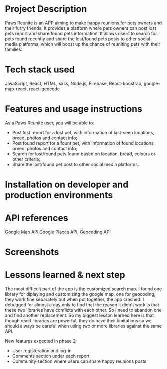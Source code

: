 # Project Description

Paws Reunite is an APP aiming to make happy reunions for pets owners and their furry friends. It provides a platform where pets owners can post lost pets report and share found pets information. It allows users to search for pets found recently and share the lost/found pets posts to other social media platforms, which will boost up the chance of reuniting pets with their families.

# Tech stack used

JavaScript, React, HTML, sass, Node.js, Firebase, React-boostrap, google-map-react, react-geocode

# Features and usage instructions

As a Paws Reunite user, you will be able to:

- Post lost report for a lost pet, with information of last-seen locations, breed, photos and contact info;
- Post found report for a fount pet, with information of found locations, breed, photos and contact info;
- Search for lost/found pets found based on location, bread, colours or other criteria;
- Share the lost/found pet post to other social media platforms.

# Installation on developer and production environments

# API references

Google Map API,Google Places API, Geocoding API

# Screenshots

# Lessons learned & next step

The most difficult part of the app is the customized search map. I found one library for diplaying and customizing the google map, one for geocoding, they work fine separately but when put together, the app crashed. I debugged for almost a day only to find that the reason it didn't work is that these two libraries have conflicts with each other. So I need to abandon one and find another replacement. So my biggest lesson learned here is that though react libraries are powerful, they do have their limitations so we should always be careful when using two or more libraries against the same API.

New features expected in phase 2:

- User registeration and log-in
- Comments section under each report
- Community section where users can share happy reunions posts
